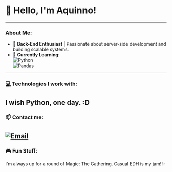 # 👋 Hello, I'm Aquinno!

---

### About Me:
- 👀 **Back-End Enthusiast** | Passionate about server-side development and building scalable systems.
- 🌱 **Currently Learning**:  
   ![Python](https://img.shields.io/badge/-Python-blue?logo=python&logoColor=white&style=flat)  
   ![Pandas](https://img.shields.io/badge/-Pandas-150458?logo=pandas&logoColor=white&style=flat)
---
### 💻 Technologies I work with:
I wish Python, one day. :D
---
### 📫 Contact me: 
[![Email](https://img.shields.io/badge/-Email-important?logo=gmail&logoColor=white&style=flat)](mailto:vinicius.aquino@estudante.ufcg.edu.br)
---
### 🎮 Fun Stuff:
I'm always up for a round of Magic: The Gathering. Casual EDH is my jam!✨

<!---
Aquinno/Aquinno is a ✨ special ✨ repository because its `README.md` (this file) appears on your GitHub profile.
You can click the Preview link to take a look at your changes.
--->
